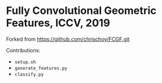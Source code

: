 # Fully Convolutional Geometric Features, ICCV, 2019

Forked from https://github.com/chrischoy/FCGF.git

Contributions:

- `setup.sh`
- `generate_features.py`
- `classify.py`

